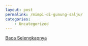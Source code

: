 ```yaml
---
layout: post
permalink: /mimpi-di-gunung-salju/
categories:
    - Uncategorized
---
```


[Baca Selengkapnya](/02)